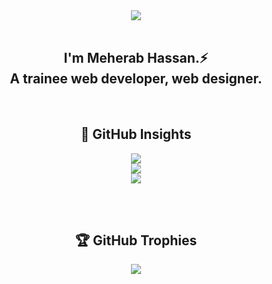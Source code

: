 
<div align="center"> <img src="https://github.com/user-attachments/assets/7033cee1-8b5c-4f38-b904-3e86aecf5b50" /> </div>
<br>
<h2 align="center"> I'm Meherab Hassan.⚡<br>A trainee web developer, web designer.</h1>
<br>

<div align="center">

## 🚀 GitHub Insights
![](https://github-readme-stats.vercel.app/api/top-langs/?username=meherab111&theme=aura&hide_border=true&include_all_commits=true&count_private=true&layout=compact)<br>
![](https://github-readme-stats.vercel.app/api?username=meherab111&theme=aura&hide_border=true&include_all_commits=true&count_private=true) <br>
![](https://nirzak-streak-stats.vercel.app/?user=meherab111&theme=aura&hide_border=true)
  
</div>

<br>
<br>

<div align="center">
  
## 🏆 GitHub Trophies
![](https://github-profile-trophy.vercel.app/?username=meherab111&theme=tokyonight&no-frame=true&no-bg=true&margin-w=4)

</div>


